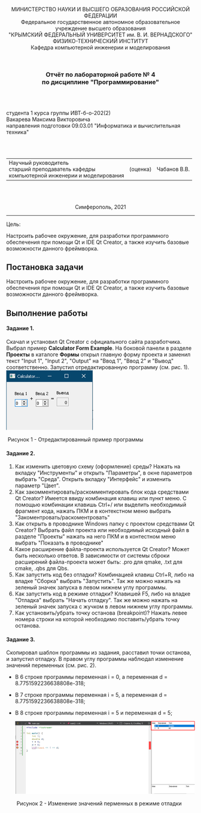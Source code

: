 <p align="center">МИНИСТЕРСТВО НАУКИ  И ВЫСШЕГО ОБРАЗОВАНИЯ РОССИЙСКОЙ ФЕДЕРАЦИИ<br>
Федеральное государственное автономное образовательное учреждение высшего образования<br>
"КРЫМСКИЙ ФЕДЕРАЛЬНЫЙ УНИВЕРСИТЕТ им. В. И. ВЕРНАДСКОГО"<br>
ФИЗИКО-ТЕХНИЧЕСКИЙ ИНСТИТУТ<br>
Кафедра компьютерной инженерии и моделирования</p>
<br>
<h3 align="center">Отчёт по лабораторной работе № 4<br> по дисциплине "Программирование"</h3>

<br><br>

<p>студента 1 курса группы ИВТ-б-о-202(2)<br>
Вакарева Максима Викторовича<br>
направления подготовки 09.03.01 "Информатика и вычислительная техника"</p>

<br><br>
<table>
<tr><td>Научный руководитель<br> старший преподаватель кафедры<br> компьютерной инженерии и моделирования</td>
<td>(оценка)</td>
<td>Чабанов В.В.</td>
</tr>
</table>
<br><br>

<p align="center">Симферополь, 2021</p>
<hr>

Цель:

Настроить рабочее окружение, для разработки программного обеспечения при помощи Qt и IDE Qt Creator, а также изучить базовые возможности данного фреймворка.

## Постановка задачи

Настроить рабочее окружение, для разработки программного обеспечения при помощи Qt и IDE Qt Creator, а также изучить базовые возможности данного фреймворка.

## Выполнение работы

#### Задание 1.

Скачал и установил Qt Creator с официального сайта разработчика. Выбрал пример **Calculator Form Example**. На боковой панели в разделе **Проекты** в каталоге **Формы** открыл главную форму проекта и заменил текст "Input 1", "Input 2", "Output" на "Ввод 1", "Ввод 2" и "Вывод" соответственно. Запустил отредактированную программу (см. рис. 1).
														![Screenshot_1](.\images\Screenshot_1.png)

​								Рисунок 1 - Отредактированный пример программы

#### Задание 2.

1. Как изменить цветовую схему (оформление) среды?
Нажать на вкладку "Инструменты" и открыть "Параметры", в окне параметров выбрать "Среда". Открыть вкладку "Интерфейс" и изменить параметр "Цвет".
2. Как закомментировать/раскомментировать блок кода средствами Qt Creator? Имеется ввиду комбинация клавиш или пункт меню.
С помощью комбинации клавишь Ctrl+/ или выделить необходимый фрагмент кода, нажать ПКМ и в контекстном меню выбрать "Закоментровать/раскоментровать"
3. Как открыть в проводнике Windows папку с проектом средствами Qt Creator?
Выбрать файл проекта или необходимый исходный файл в разделе "Проекты" нажать на него ПКМ и в контестном меню выбрать "Показать в проводнике"
4. Какое расширение файла-проекта используется Qt Creator? Может быть несколько ответов.
В зависимости от системы сброки расширений файла-проекта может быть: .pro для qmake, .txt для cmake, .qbs для Qbs.
5. Как запустить код без отладки?
Комбинацией клавиш Ctrl+R, либо на владке "Сборка" выбрать "Запустить". Так же можно нажать на зеленый значек запуска в левом нижнем углу программы.
6. Как запустить код в режиме отладки?
Клавишей F5, либо на владке "Отладка" выбрать "Начать отладку". Так же можно нажать на зеленый значек запуска с жучком в левом нижнем углу программы.
7. Как установить/убрать точку останова (breakpoint)?
Нажать левее номера строки на которой необходимо поставить/убрать точку останова.

#### Задание 3.

Скопировал шаблон программы из задания, расставил точки останова, и запустил отладку. В правом углу программы наблюдал изменение значений переменных (см. рис. 2).

- В 6 строке программы переменная i = 0, а переменная d = 8.7751592236638808e-318;

- В 7 строке программы переменная i = 5, а переменная d = 8.7751592236638808e-318;

- В 8 строке программы переменная i = 5 и переменная d = 5;

  ![Screenshot_2](.\images\Screenshot_2.png)

  ​						Рисунок 2 - Изменение значений перменных в режиме отладки
  
  